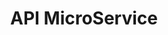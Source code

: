 ---
title: API MicroService
subTitle: ""
published: true
categories: Offre
metaDescription: ["• Exposez vos produits, vos services et vos données via des API", "• Monétisez vos API"]
subDescription: ""
technology: ["Frontend", "Design", "Scrum"]
coverImage: /images/home/offer/datalab.webp
date: ""
---